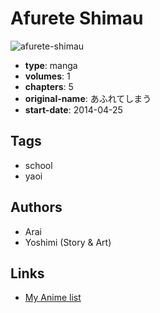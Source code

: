# Afurete Shimau

![afurete-shimau](https://cdn.myanimelist.net/images/manga/3/198382.jpg)

-   **type**: manga
-   **volumes**: 1
-   **chapters**: 5
-   **original-name**: あふれてしまう
-   **start-date**: 2014-04-25

## Tags

-   school
-   yaoi

## Authors

-   Arai
-   Yoshimi (Story & Art)

## Links

-   [My Anime list](https://myanimelist.net/manga/108368/Afurete_Shimau)
